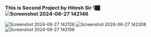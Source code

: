 ### This is Second Project by Hitesh Sir 👇🏾![Screenshot 2024-06-27 142146](https://github.com/Manoharyadav7080/JavaScript_With_Hitesh_Sir..../assets/113102874/bfb59954-1a59-4033-9525-2786ebcdd85a)
![Screenshot 2024-06-27 142126](https://github.com/Manoharyadav7080/JavaScript_With_Hitesh_Sir..../assets/113102874/6c687a7e-c2e1-46b7-8d99-08573e7e9068)
![Screenshot 2024-06-27 142208](https://github.com/Manoharyadav7080/JavaScript_With_Hitesh_Sir..../assets/113102874/6cd76a27-b348-4340-b02d-4f1e0bcf400e)
![Screenshot 2024-06-27 142106](https://github.com/Manoharyadav7080/JavaScript_With_Hitesh_Sir..../assets/113102874/c06b7eba-6a5c-4612-aa46-f26b6b983efe)
